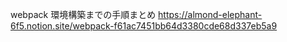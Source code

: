 webpack 環境構築までの手順まとめ
https://almond-elephant-6f5.notion.site/webpack-f61ac7451bb64d3380cde68d337eb5a9
